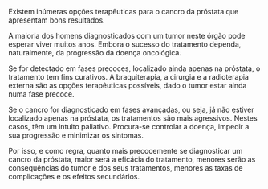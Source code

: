 <p>Existem inúmeras opções terapêuticas para o cancro da próstata que apresentam bons resultados.</p><p>A maioria dos homens diagnosticados com um tumor neste órgão pode esperar viver muitos anos. Embora o sucesso do tratamento dependa, naturalmente, da progressão da doença oncológica.</p><p>Se for detectado em fases precoces, localizado ainda apenas na próstata, o tratamento tem fins curativos. A braquiterapia, a cirurgia e a radioterapia externa são as opções terapêuticas possíveis, dado o tumor estar ainda numa fase precoce.</p><p>Se o cancro for diagnosticado em fases avançadas, ou seja, já não estiver localizado apenas na próstata, os tratamentos são mais agressivos. Nestes casos, têm um intuito paliativo. Procura-se controlar a doença, impedir a sua progressão e minimizar os sintomas.</p><p>Por isso, e como regra, quanto mais precocemente se diagnosticar um cancro da próstata, maior será a eficácia do tratamento, menores serão as consequências do tumor e dos seus tratamentos, menores as taxas de complicações e os efeitos secundários.</p>
